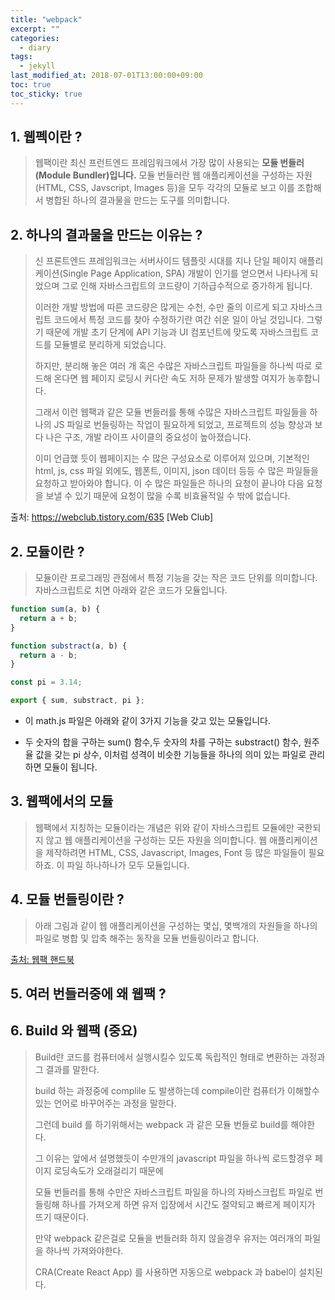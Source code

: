 ```yaml
---
title: "webpack"
excerpt: ""
categories:
  - diary
tags:
  - jekyll
last_modified_at: 2018-07-01T13:00:00+09:00
toc: true
toc_sticky: true
---
```


## 1. 웹펙이란 ?

> 웹팩이란 최신 프런트엔드 프레임워크에서 가장 많이 사용되는 **모듈 번들러(Module Bundler)입니다.** 모듈 번들러란 웹 애플리케이션을 구성하는 자원(HTML, CSS, Javscript, Images 등)을 모두 각각의 모듈로 보고 이를 조합해서 병합된 하나의 결과물을 만드는 도구를 의미합니다.


## 2. 하나의 결과물을 만드는 이유는 ?

> 신 프론트엔드 프레임워크는 서버사이드 템플릿 시대를 지나 단일 페이지 애플리케이션(Single Page Application, SPA) 개발이 인기를 얻으면서 나타나게 되었으며 그로 인해 자바스크립트의 코드량이 기하급수적으로 증가하게 됩니다.
>
>이러한 개발 방법에 따른 코드량은 많게는 수천, 수만 줄의 이르게 되고 자바스크립트 코드에서 특정 코드를 찾아 수정하기란 여간 쉬운 일이 아닐 것입니다. 그렇기 때문에 개발 초기 단계에 API 기능과 UI 컴포넌트에 맞도록 자바스크립트 코드를 모듈별로 분리하게 되었습니다.
>
>하지만, 분리해 놓은 여러 개 혹은 수많은 자바스크립트 파일들을 하나씩 따로 로드해 온다면 웹 페이지 로딩시 커다란 속도 저하 문제가 발생할 여지가 농후합니다.  
>
>그래서 이런 웹팩과 같은 모듈 번들러를 통해 수많은 자바스크립트 파일들을 하나의 JS 파일로 번들링하는 작업이 필요하게 되었고, 프로젝트의 성능 향상과 보다 나은 구조, 개발 라이프 사이클의 중요성이 높아졌습니다.
>
>이미 언급했 듯이 웹페이지는 수 많은 구성요소로 이루어져 있으며, 기본적인 html, js, css 파일 외에도, 웹폰트, 이미지, json 데이터 등등 수 많은 파일들을 요청하고 받아와야 합니다. 이 수 많은 파일들은 하나의 요청이 끝나야 다음 요청을 보낼 수 있기 때문에 요청이 많을 수록 비효율적일 수 밖에 없습니다.



출처: https://webclub.tistory.com/635 [Web Club] 

## 2. 모듈이란 ?

> 모듈이란 프로그래밍 관점에서 특정 기능을 갖는 작은 코드 단위를 의미합니다. 자바스크립트로 치면 아래와 같은 코드가 모듈입니다.

```js
function sum(a, b) {
  return a + b;
}

function substract(a, b) {
  return a - b;
}

const pi = 3.14;

export { sum, substract, pi };
```

- 이 math.js 파일은 아래와 같이 3가지 기능을 갖고 있는 모듈입니다.

* 두 숫자의 합을 구하는 sum() 함수,두 숫자의 차를 구하는 substract() 함수, 원주율 값을 갖는 pi 상수, 이처럼 성격이 비슷한 기능들을 하나의 의미 있는 파일로 관리하면 모듈이 됩니다.

## 3. 웹팩에서의 모듈

> 웹팩에서 지칭하는 모듈이라는 개념은 위와 같이 자바스크립트 모듈에만 국한되지 않고 웹 애플리케이션을 구성하는 모든 자원을 의미합니다. 웹 애플리케이션을 제작하려면 HTML, CSS, Javascript, Images, Font 등 많은 파일들이 필요하죠. 이 파일 하나하나가 모두 모듈입니다.

## 4. 모듈 번들링이란 ?

> 아래 그림과 같이 웹 애플리케이션을 구성하는 몇십, 몇백개의 자원들을 하나의 파일로 병합 및 압축 해주는 동작을 모듈 번들링이라고 합니다.

[](https://joshua1988.github.io/webpack-guide/assets/img/webpack-bundling.e79747a1.png)

[출처: 웹팩 핸드북](https://joshua1988.github.io/webpack-guide/webpack/what-is-webpack.html#%EC%9B%B9%ED%8C%A9%EC%97%90%EC%84%9C%EC%9D%98-%EB%AA%A8%EB%93%88)

## 5. 여러 번들러중에 왜 웹팩 ?

## 6. Build 와 웹팩 (중요)

> Build란 코드를 컴퓨터에서 실행시킬수 있도록 독립적인 형태로 변환하는 과정과 그 결과를 말한다.
>
> build 하는 과정중에 complile 도 발생하는데 compile이란 컴퓨터가 이해할수 있는 언어로 바꾸어주는 과정을 말한다.
> 
> 그런데 build 를 하기위해서는 webpack 과 같은 모듈 번들로 build를 해야한다.
> 
> 그 이유는 앞에서 설명했듯이 수만개의 javascript 파일을 하나씩 로드할경우 페이지 로딩속도가 오래걸리기 때문에 
> 
> 모듈 번들러를 통해 수만은 자바스크립트 파일을 하나의 자바스크립트 파일로 번들링해 하나를 가져오게 하면 유저 입장에서 시간도 절약되고 빠르게 페이지가 뜨기 때문이다.
>
> 만약 webpack 같은걸로 모듈을 번들러화 하지 않을경우 유저는 여러개의 파일을 하나씩 가져와야한다.
>
> CRA(Create React App) 를 사용하면 자동으로 webpack 과 babel이 설치된다.
